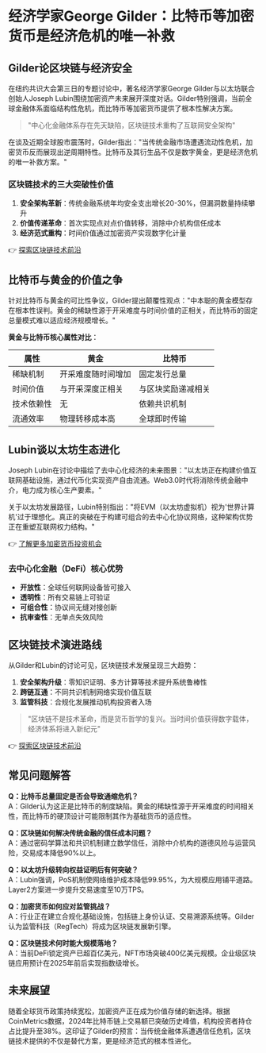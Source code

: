 # 经济学家George Gilder：比特币等加密货币是经济危机的唯一补救

## Gilder论区块链与经济安全

在纽约共识大会第三日的专题讨论中，著名经济学家George Gilder与以太坊联合创始人Joseph Lubin围绕加密资产未来展开深度对话。Gilder特别强调，当前全球金融体系面临结构性危机，而比特币等加密货币提供了根本性解决方案。

> "中心化金融体系存在先天缺陷，区块链技术重构了互联网安全架构"

在谈及近期全球股市震荡时，Gilder指出："当传统金融市场遭遇流动性危机，加密货币反而展现出逆周期特性。比特币及其衍生品不仅是数字黄金，更是经济危机的唯一补救方案。"

### 区块链技术的三大突破性价值
1. **安全架构革新**：传统金融系统年均安全支出增长20-30%，但漏洞数量持续攀升
2. **价值传递革命**：首次实现点对点价值转移，消除中介机构信任成本
3. **经济范式重构**：时间价值通过加密资产实现数字化计量

👉 [探索区块链技术前沿](https://bit.ly/okx_welcome)

## 比特币与黄金的价值之争

针对比特币与黄金的可比性争议，Gilder提出颠覆性观点："中本聪的黄金模型存在根本性误判。黄金的稀缺性源于开采难度与时间价值的正相关，而比特币的固定总量模式难以适应经济规模增长。"

**黄金与比特币核心属性对比**：

| 属性        | 黄金                  | 比特币               |
|-------------|-----------------------|----------------------|
| 稀缺机制    | 开采难度随时间增加    | 固定发行总量         |
| 时间价值    | 与开采深度正相关      | 与区块奖励递减相关   |
| 技术依赖性  | 无                    | 依赖共识机制         |
| 流通效率    | 物理转移成本高        | 全球即时传输         |

## Lubin谈以太坊生态进化

Joseph Lubin在讨论中描绘了去中心化经济的未来图景："以太坊正在构建价值互联网基础设施，通过代币化实现资产自由流通。Web3.0时代将消除传统金融中介，电力成为核心生产要素。"

关于以太坊发展路径，Lubin特别指出："将EVM（以太坊虚拟机）视为'世界计算机'过于理想化。真正的突破在于构建可组合的去中心化协议网络，这种架构优势正在重塑互联网权力结构。"

👉 [了解更多加密货币投资机会](https://bit.ly/okx_welcome)

### 去中心化金融（DeFi）核心优势
- **开放性**：全球任何联网设备皆可接入
- **透明性**：所有交易链上可验证
- **可组合性**：协议间无缝对接创新
- **抗审查性**：无单点失效风险

## 区块链技术演进路线

从Gilder和Lubin的讨论可见，区块链技术发展呈现三大趋势：

1. **安全架构升级**：零知识证明、多方计算等技术提升系统鲁棒性
2. **跨链互通**：不同共识机制网络实现价值互联
3. **监管科技**：合规化发展推动机构投资者入场

> "区块链不是技术革命，而是货币哲学的复兴。当时间价值获得数字载体，经济体系将进入新纪元"

👉 [探索区块链技术前沿](https://bit.ly/okx_welcome)

## 常见问题解答

**Q：比特币总量固定是否会导致通缩危机？**  
A：Gilder认为这正是比特币的制度缺陷。黄金的稀缺性源于开采难度的时间相关性，而比特币的硬顶设计可能限制其作为基础货币的适应性。

**Q：区块链如何解决传统金融的信任成本问题？**  
A：通过密码学算法和共识机制建立数学信任，消除中介机构的道德风险与运营风险，交易成本降低90%以上。

**Q：以太坊升级转向权益证明后有何突破？**  
A：Lubin强调，PoS机制使网络维护成本降低99.95%，为大规模应用铺平道路。Layer2方案进一步提升交易速度至10万TPS。

**Q：加密货币如何应对监管挑战？**  
A：行业正在建立合规化基础设施，包括链上身份认证、交易溯源系统等。Gilder认为监管科技（RegTech）将成为区块链发展新引擎。

**Q：区块链技术何时能大规模落地？**  
A：当前DeFi锁定资产已超百亿美元，NFT市场突破400亿美元规模。企业级区块链应用预计在2025年前后实现指数级增长。

## 未来展望

随着全球货币政策持续宽松，加密资产正在成为价值存储的新选择。根据CoinMetrics数据，2024年比特币链上交易额已突破历史峰值，机构投资者持仓占比提升至38%。这印证了Gilder的预言：当传统金融体系遭遇信任危机，区块链技术提供的不仅是替代方案，更是经济范式的根本性进化。